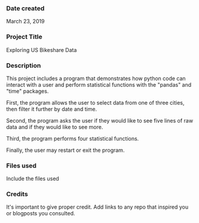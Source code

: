 ### Date created
March 23, 2019

### Project Title
Exploring US Bikeshare Data

### Description
This project includes a program that demonstrates how python code can interact with a user and perform statistical functions with the "pandas" and "time" packages.  

First, the program allows the user to select data from one of three cities, then filter it further by date and time.  

Second, the program asks the user if they would like to see five lines of raw data and if they would like to see more.

Third, the program performs four statistical functions.

Finally, the user may restart or exit the program.

### Files used
Include the files used

### Credits
It's important to give proper credit. Add links to any repo that inspired you or blogposts you consulted.
